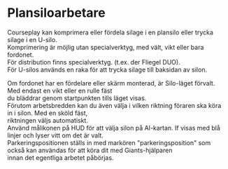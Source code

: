 # Plansiloarbetare

  
Courseplay kan komprimera eller fördela silage i en plansilo eller trycka silage i en U-silo.  
Komprimering är möjlig utan specialverktyg, med vält, vikt eller bara fordonet.  
För distribution finns specialverktyg. (t.ex. der Fliegel DUO).  
För U-silos används en raka för att trycka silage till baksidan av silon.  


  
Om fordonet har en fördelare eller skärm monterad, är Silo-läget förvalt. Med endast en vikt eller en rulle fäst  
du bläddrar genom startpunkten tills läget visas.  
Förutom arbetsbredden kan du även välja i vilken riktning föraren ska köra in i silon. Med en sköld fäst,  
riktningen väljs automatiskt.  
Använd målikonen på HUD för att välja silon på AI-kartan. If visas med blå linjer och lyser vitt om det är valt.  
Parkeringspositionen ställs in med markören "parkeringsposition" som också kan användas för att köra dit med Giants-hjälparen  
innan det egentliga arbetet påbörjas.  


